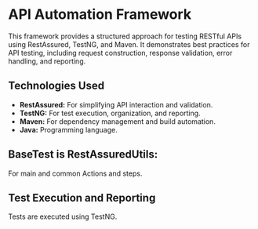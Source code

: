 # API Automation Framework

This framework provides a structured approach for testing RESTful APIs using RestAssured, TestNG, and Maven. It demonstrates best practices for API testing, including request construction, response validation, error handling, and reporting.

## Technologies Used

* **RestAssured:** For simplifying API interaction and validation.
* **TestNG:** For test execution, organization, and reporting.
* **Maven:** For dependency management and build automation.
* **Java:** Programming language.

## BaseTest is RestAssuredUtils:
For main and common Actions and steps.

## Test Execution and Reporting
Tests are executed using TestNG.
